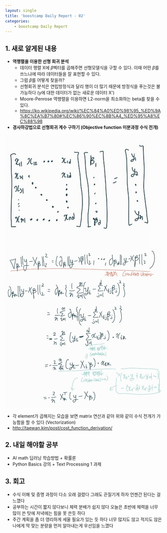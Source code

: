 ```yaml
---
layout: single
title: 'boostcamp Daily Report - 02'
categories:
	- boostcamp Daily Report
---
```


## 1. 새로 알게된 내용
- **역행렬을 이용한 선형 회귀 분석**
	- 데이터 행렬 X에 $\beta$벡터를 곱해주면 선형모델식을 구할 수 있다. 이때 어떤 $\beta$를 쓰느냐에 따라 데이터들을 잘 표현할 수 있다.
	- 그럼 $\beta$를 어떻게 찾을까?
	- 선형회귀 분석은 연립방정식과 달리 행이 더 많기 때문에 방정식을 푸는것은 불가능하다 (y에 대한 데이터가 없는 새로운 데이터 X')
	- Moore-Penrose 역행렬을 이용하면 L2-norm을 최소화하는 beta를 찾을 수 있다.
	- https://ko.wikipedia.org/wiki/%EC%84%A0%ED%98%95_%ED%9A%8C%EA%B7%80#%EC%86%90%EC%8B%A4_%ED%95%A8%EC%88%98
- **경사하강법으로 선형회귀 계수 구하기 (Objective function 미분과정 수식 전개)**

![jpg](/assets/images/2022-01-18/20220118_234040196.jpg)
![jpg](/assets/images/2022-01-18/20220118_234214559.jpg)

  - 각 element가 곱해지는 모습을 보면 matrix 연산과 같아 위와 같이 수식 전개가 가능함을 할 수 있다 (Vectorization)
  - http://taewan.kim/post/cost_function_derivation/


## 2. 내일 해야할 공부
- AI math 딥러닝 학습방법 + 확률론
- Python Basics 강의 + Text Processing 1 과제

## 3. 회고
- 수식 이해 및 증명 과정이 다소 오래 걸렸다 그래도 끈질기게 하자 언젠간 된다는 걸 느꼈다
- 공부하는 시간이 짧지 않다보니 체력 분배가 쉽지 않다 오늘은 초반에 체력을 너무 많이 쓴 탓에 저녁에는 힘을 못 쓴듯 하다
- 주간 계획을 좀 더 영리하게 세울 필요가 있는 듯 하다 너무 많지도 않고 적지도 않은 나에게 딱 맞는 분량을 먼저 알아내는게 우선임을 느꼈다
